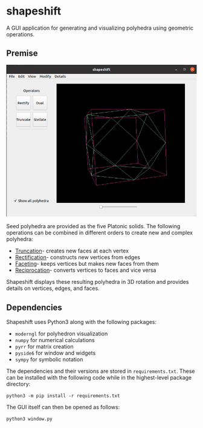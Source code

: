 # shapeshift
A GUI application for generating and visualizing polyhedra using geometric operations.

## Premise
![Screenshot of Shapeshift](img/cube-cuboctahedron.png)

Seed polyhedra are provided as the five Platonic solids.
The following operations can be combined in different orders to create new and complex polyhedra:
* [Truncation](https://en.wikipedia.org/wiki/Truncation_(geometry))- creates new faces at each vertex
* [Rectification](https://en.wikipedia.org/wiki/Rectification_(geometry))- constructs new vertices from edges
* [Faceting](https://en.wikipedia.org/wiki/Faceting)- keeps vertices but makes new faces from them
* [Reciprocation](https://en.wikipedia.org/wiki/Dual_polyhedron)- converts vertices to faces and vice versa

Shapeshift displays these resulting polyhedra in 3D rotation and provides details on vertices, edges, and faces.

## Dependencies
Shapeshift uses Python3 along with the following packages:

* `moderngl` for polyhedron visualization
* `numpy` for numerical calculations
* `pyrr` for matrix creation
* `pyside6` for window and widgets
* `sympy` for symbolic notation

The dependencies and their versions are stored in `requirements.txt`. These can be installed with the following code while in the highest-level package directory:
```
python3 -m pip install -r requirements.txt
```

The GUI itself can then be opened as follows:
```
python3 window.py
```
